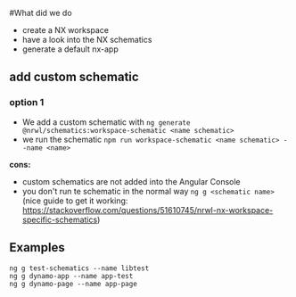 #What did we do

- create a NX workspace
- have a look into the NX schematics
- generate a default nx-app

## add custom schematic
### option 1
- We add a custom schematic with ```ng generate @nrwl/schematics:workspace-schematic <name schematic>```
- we run the schematic ```npm run workspace-schematic <name schematic> --name <name>```

**cons:** 
- custom schematics are not added into the Angular Console
- you don't run te schematic in the normal way ```ng g <schematic name>``` (nice guide to get it working: https://stackoverflow.com/questions/51610745/nrwl-nx-workspace-specific-schematics)

## Examples 

    ng g test-schematics --name libtest
    ng g dynamo-app --name app-test
    ng g dynamo-page --name app-page